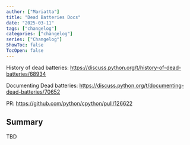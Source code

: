 ```yaml
---
author: ["Mariatta"]
title: "Dead Batteries Docs"
date: "2025-03-11"
tags: ["changelog"]
categories: ["changelog"]
series: ["Changelog"]
ShowToc: false
TocOpen: false
---
```


History of dead batteries: https://discuss.python.org/t/history-of-dead-batteries/68934

Documenting Dead batteries: https://discuss.python.org/t/documenting-dead-batteries/70652

PR: https://github.com/python/cpython/pull/126622

## Summary

TBD